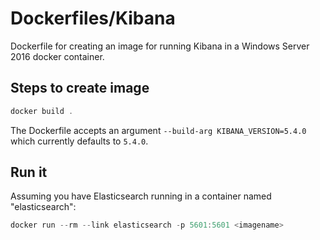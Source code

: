 # Dockerfiles/Kibana

Dockerfile for creating an image for running Kibana in a Windows Server 2016 docker container.  

## Steps to create image

```powershell
docker build .
```

The Dockerfile accepts an argument `--build-arg KIBANA_VERSION=5.4.0` which currently defaults to `5.4.0`.
  
## Run it

Assuming you have Elasticsearch running in a container named "elasticsearch":

```powershell
docker run --rm --link elasticsearch -p 5601:5601 <imagename>
```

